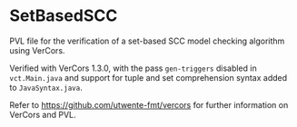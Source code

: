 # SetBasedSCC
PVL file for the verification of a set-based SCC model checking algorithm using VerCors.

Verified with VerCors 1.3.0, with the pass ```gen-triggers``` disabled in ```vct.Main.java``` and support for tuple and set comprehension syntax added to ```JavaSyntax.java```.

Refer to https://github.com/utwente-fmt/vercors for further information on VerCors and PVL.

